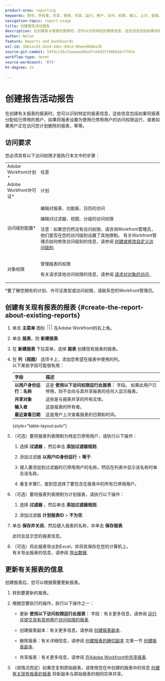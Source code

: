 ```yaml
---
product-area: reporting
keywords: 更改，所有者，共享，报表，共享，运行，用户，访问，权限，输入，上次，查看，日期，报告，活动
navigation-topic: report-usage
title: 创建报告活动报告
description: 在创建有关报表的报表时，您可以识别特定的报表信息，这些信息包括如果将报表分配给已停用的用户，如果将报表设置为使用已停用用户的访问权限运行，或者如果用户正在访问您计划删除的报表，等等。
author: Nolan
feature: Reports and Dashboards
exl-id: 3861ac81-d2e4-4dec-b9cd-96eee0b66a38
source-git-commit: 54f4c136cfaaaaaa90a4fc64d3ffd06816cff9cb
workflow-type: tm+mt
source-wordcount: '673'
ht-degree: 1%

---
```


# 创建报告活动报告

在创建有关报表的报表时，您可以识别特定的报表信息，这些信息包括如果将报表分配给已停用的用户，如果将报表设置为使用已停用用户的访问权限运行，或者如果用户正在访问您计划删除的报表，等等。

## 访问要求

您必须具有以下访问权限才能执行本文中的步骤：

<table style="table-layout:auto"> 
 <col> 
 <col> 
 <tbody> 
  <tr> 
   <td role="rowheader">Adobe Workfront计划*</td> 
   <td> <p>任意</p> </td> 
  </tr> 
  <tr> 
   <td role="rowheader">Adobe Workfront许可证*</td> 
   <td> <p>计划 </p> </td> 
  </tr> 
  <tr> 
   <td role="rowheader">访问级别配置*</td> 
   <td> <p>编辑对报表、功能板、日历的访问</p> <p>编辑对过滤器、视图、分组的访问权限</p> <p>注意：如果您仍然没有访问权限，请咨询Workfront管理员，他们是否在您的访问级别设置了其他限制。 有关Workfront管理员如何修改访问级别的信息，请参阅 <a href="../../../administration-and-setup/add-users/configure-and-grant-access/create-modify-access-levels.md" class="MCXref xref">创建或修改自定义访问级别</a>.</p> </td> 
  </tr> 
  <tr> 
   <td role="rowheader">对象权限</td> 
   <td> <p>管理报表的权限</p> <p>有关请求其他访问权限的信息，请参阅 <a href="../../../workfront-basics/grant-and-request-access-to-objects/request-access.md" class="MCXref xref">请求对对象的访问 </a>.</p> </td> 
  </tr> 
 </tbody> 
</table>

&#42;要了解您拥有的计划、许可证类型或访问权限，请联系您的Workfront管理员。

## 创建有关现有报表的报表 {#create-the-report-about-existing-reports}

1. 单击 **主菜单** 图标 ![](assets/main-menu-icon.png) 在Adobe Workfront的右上角。
1. 单击 **报表**，则 **新建报表**.
1. 在 **新建报表** 下拉菜单，选择 **报表** 创建现有报表的报表。

1. 在 **列（视图）** 选项卡上，添加您希望在报表中使用的列。\
   以下某些字段可能很有用：

   | 字段 | 描述 |
   |---|---|
   | **以用户身份运行：名称** | 这是 **使用以下访问权限运行此报表：** 字段。 如果此用户已停用，则不会向与其共享报表的任何人显示报表。 |
   | **共享对象** | 这些是与报表共享的所有实体。 |
   | **输入者** | 这是报表的所有者。 |
   | **最近查看日期** | 这是用户上次查看报表的日期和时间。 |

   {style=&quot;table-layout:auto&quot;}

1. （可选）要将报表列表限制为特定已停用用户，请执行以下操作：

   1. 选择 **过滤器** ，然后单击 **添加过滤器规则**.

   1. 添加过滤器 **以用户ID身份运行** > **等于**.

   1. 键入要添加到过滤器的已停用用户的名称，然后在列表中显示该名称时单击该名称。
   1. 重复步骤C，直到您选择了要包含在报表中的所有已停用用户。

1. （可选）要将报表列表限制为计划报表，请执行以下操作：

   1. 选择 **过滤器** ，然后单击 **添加过滤器规则**.

   1. 添加过滤器 **计划报表ID** > **不为空**.

1. 单击 **保存并关闭**，然后键入报表的名称，并单击 **保存报表**.

   此时会显示您的报表信息。

1. （可选）将此报表导出到Excel，并将其保存在您的计算机上。\
   有关导出报表的信息，请参阅 [导出数据](../../../reports-and-dashboards/reports/creating-and-managing-reports/export-data.md).

## 更新有关报表的信息

创建报表后，您可以根据需要更新报表。

1. 转到要更新的报表。
1. 根据您要执行的操作，执行以下操作之一：

   * 更新 **使用以下访问权限运行此报表：** 字段：有关更多信息，请参阅 [运行并提交具有其他用户访问权限的报表](../../../reports-and-dashboards/reports/creating-and-managing-reports/run-deliver-report-access-rights-another-user.md).

   * 创建报表副本：有关更多信息，请参阅 [创建报表副本](../../../reports-and-dashboards/reports/creating-and-managing-reports/create-copy-report.md).
   * 删除报表：有关详细信息，请参阅 [创建报表的确切副本](../../../reports-and-dashboards/reports/creating-and-managing-reports/create-copy-report.md#update2) 文章一节 [创建报表副本](../../../reports-and-dashboards/reports/creating-and-managing-reports/create-copy-report.md).

   * 共享报表：有关更多信息，请参阅 [在Adobe Workfront中共享报表](../../../reports-and-dashboards/reports/creating-and-managing-reports/share-report.md).

1. （视情况而定）如果您复制原始报表，请使用您在中创建的报表中的信息 [创建有关现有报表的报表](#create-the-report-about-existing-reports) 将新副本与原始报表的相同实体共享。
